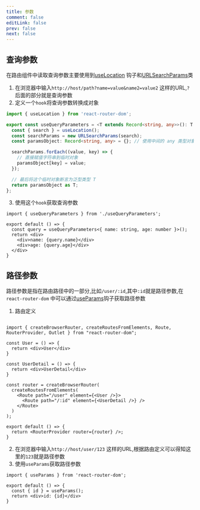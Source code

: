 ```yaml
---
title: 参数
comment: false
editLink: false
prev: false
next: false
---
```


## 查询参数

在路由组件中读取查询参数主要使用到[useLocation](https://reactrouter.com/en/main/hooks/use-location#uselocation)
钩子和[URLSearchParams](https://developer.mozilla.org/zh-CN/docs/Web/API/URLSearchParams)类

1. 在浏览器中输入`http://host/path?name=value&name2=value2` 这样的URL,`?`后面的部分就是查询参数
2. 定义一个`hook`将查询参数转换成对象

```ts
import { useLocation } from 'react-router-dom';

export const useQueryParameters = <T extends Record<string, any>>(): T => {
  const { search } = useLocation();
  const searchParams = new URLSearchParams(search);
  const paramsObject: Record<string, any> = {}; // 使用中间的 any 类型对象

  searchParams.forEach((value, key) => {
    // 直接赋值字符串到临时对象
    paramsObject[key] = value;
  });

  // 最后将这个临时对象断言为泛型类型 T
  return paramsObject as T;
};

```

3. 使用这个`hook`获取查询参数

```tsx
import { useQueryParameters } from './useQueryParameters';

export default () => {
  const query = useQueryParameters<{ name: string, age: number }>();
  return <div>
    <div>name: {query.name}</div>
    <div>age: {query.age}</div>
  </div>
}
```

## 路径参数

路径参数是指在路由路径中的一部分,比如`/user/:id`,其中`:id`就是路径参数,在`react-router-dom`
中可以通过[useParams](https://reactrouter.com/en/main/hooks/use-params)钩子获取路径参数

1. 路由定义

```tsx

import { createBrowserRouter, createRoutesFromElements, Route, RouterProvider, Outlet } from "react-router-dom";

const User = () => {
  return <div>User</div>
}

const UserDetail = () => {
  return <div>UserDetail</div>
}

const router = createBrowserRouter(
  createRoutesFromElements(
    <Route path="/user" element={<User />}>
      <Route path="/:id" element={<UserDetail />} />
    </Route>
  )
);

export default () => {
  return <RouterProvider router={router} />;
}

```

2. 在浏览器中输入`http://host/user/123` 这样的URL,根据路由定义可以得知这里的`123`就是路径参数
3. 使用`useParams`获取路径参数

```tsx
import { useParams } from 'react-router-dom';

export default () => {
  const { id } = useParams();
  return <div>id: {id}</div>
}
```
